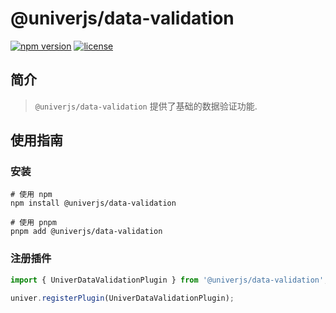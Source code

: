 # @univerjs/data-validation

[![npm version](https://img.shields.io/npm/v/@univerjs/data-validation)](https://npmjs.org/packages/@univerjs/data-validation)
[![license](https://img.shields.io/npm/l/@univerjs/data-validation)](https://img.shields.io/npm/l/@univerjs/data-validation)

## 简介

> `@univerjs/data-validation` 提供了基础的数据验证功能.

## 使用指南

### 安装

```shell
# 使用 npm
npm install @univerjs/data-validation

# 使用 pnpm
pnpm add @univerjs/data-validation
```

### 注册插件

```typescript
import { UniverDataValidationPlugin } from '@univerjs/data-validation';

univer.registerPlugin(UniverDataValidationPlugin);
```
